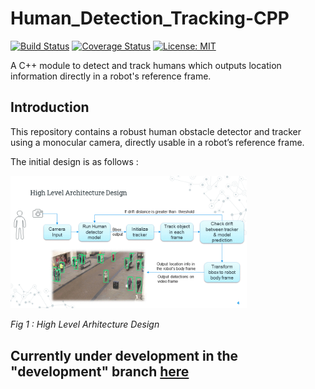 # Human_Detection_Tracking-CPP
[![Build Status](https://app.travis-ci.com/llDev-Rootll/Human_Detection_Tracking-CPP.svg?branch=master)](https://app.travis-ci.com/llDev-Rootll/Human_Detection_Tracking-CPP)
[![Coverage Status](https://coveralls.io/repos/github/llDev-Rootll/Human_Detection_Tracking-CPP/badge.svg?branch=master)](https://coveralls.io/github/llDev-Rootll/Human_Detection_Tracking-CPP?branch=master)
[![License: MIT](https://img.shields.io/badge/License-MIT-blue.svg)](https://opensource.org/licenses/MIT)

A C++ module to detect and track humans which outputs location information directly in a robot's reference frame.

## Introduction
This repository contains a robust human obstacle detector and tracker using a monocular camera, directly usable in a robot’s reference frame.

The initial design is as follows : 

<img alt="design" src="assets/design.gif" width="75%" />

*Fig 1 :  High Level Arhitecture Design*

## Currently under development in the "development" branch [here](https://github.com/llDev-Rootll/Human_Detection_Tracking-CPP/tree/development)
